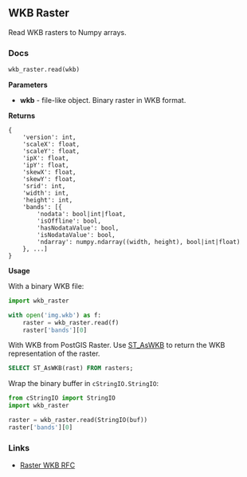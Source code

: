 ## WKB Raster

Read WKB rasters to Numpy arrays.

### Docs

```python
wkb_raster.read(wkb)
```

__Parameters__

- __wkb__ - file-like object. Binary raster in WKB format.

__Returns__

    {
        'version': int,
        'scaleX': float,
        'scaleY': float,
        'ipX': float,
        'ipY': float,
        'skewX': float,
        'skewY': float,
        'srid': int,
        'width': int,
        'height': int,
        'bands': [{
            'nodata': bool|int|float,
            'isOffline': bool,
            'hasNodataValue': bool,
            'isNodataValue': bool,
            'ndarray': numpy.ndarray((width, height), bool|int|float)
        }, ...]
    }

__Usage__

With a binary WKB file:

```python
import wkb_raster

with open('img.wkb') as f:
    raster = wkb_raster.read(f)
    raster['bands'][0]
```

With WKB from PostGIS Raster. Use [ST_AsWKB](http://postgis.net/docs/manual-dev/RT_ST_AsBinary.html)
to return the WKB representation of the raster.

```sql
SELECT ST_AsWKB(rast) FROM rasters;
```

Wrap the binary buffer in `cStringIO.StringIO`:

```python
from cStringIO import StringIO
import wkb_raster

raster = wkb_raster.read(StringIO(buf))
raster['bands'][0]
```

### Links

- [Raster WKB RFC](http://trac.osgeo.org/postgis/browser/trunk/raster/doc/RFC2-WellKnownBinaryFormat)
